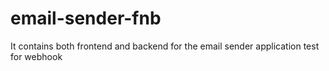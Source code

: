 # email-sender-fnb
It contains both frontend and backend for the email sender application
test for webhook
